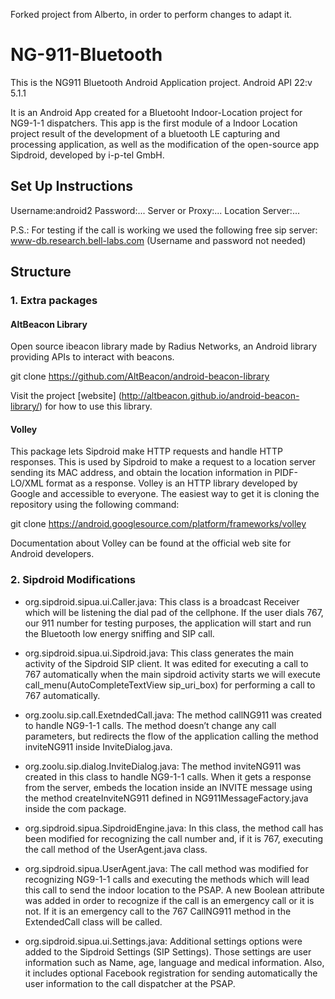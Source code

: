Forked project from Alberto, in order to perform changes to adapt it.

# NG-911-Bluetooth
This is the NG911 Bluetooth Android Application project.
Android API 22:v 5.1.1

It is an Android App created for a Bluetooht Indoor-Location project for NG9-1-1 dispatchers. 
This app is the first module of a Indoor Location project result of the development of a bluetooth LE capturing and processing application, as well as the modification of the open-source app Sipdroid, developed by i-p-tel GmbH.

## Set Up Instructions
Username:android2
Password:...
Server or Proxy:...
Location Server:...

P.S.: For testing if the call is working we used the following free sip server:
www-db.research.bell-labs.com (Username and password not needed)

## Structure
### 1. Extra packages

#### AltBeacon Library

 Open source ibeacon library made by Radius Networks, an Android library providing APIs to interact with beacons.
 
 git clone https://github.com/AltBeacon/android-beacon-library
 
 Visit the project [website] (http://altbeacon.github.io/android-beacon-library/) for how to use this library.

#### Volley

This package lets Sipdroid make HTTP requests and handle HTTP responses. This is used by Sipdroid to make a request to a location server sending its MAC address, and obtain the location information in PIDF-LO/XML format as a response. Volley is an HTTP library developed by Google and accessible to everyone. The easiest way to get it is cloning the repository using the following command:

git clone https://android.googlesource.com/platform/frameworks/volley

Documentation about Volley can be found at the official web site for Android developers.

### 2. Sipdroid Modifications

- org.sipdroid.sipua.ui.Caller.java: 
This class is a broadcast Receiver which will be listening the dial pad of the cellphone. If the user dials 767, our 911 number for testing purposes, the application will start and run the Bluetooth low energy sniffing and SIP call.

- org.sipdroid.sipua.ui.Sipdroid.java: 
This class generates the main activity of the Sipdroid SIP client.  It was edited for executing a call to 767 automatically when the main sipdroid activity starts we will execute call_menu(AutoCompleteTextView sip_uri_box) for performing a call to 767 automatically.

- org.zoolu.sip.call.ExetndedCall.java: 
The method callNG911 was created to handle NG9-1-1 calls. The method doesn’t change any call parameters, but redirects the flow of the application calling the method inviteNG911 inside InviteDialog.java.

- org.zoolu.sip.dialog.InviteDialog.java: 
The method inviteNG911 was created in this class to handle NG9-1-1 calls. When it gets a response from the server, embeds the location inside an INVITE message using the method createInviteNG911 defined in NG911MessageFactory.java inside the com package.

- org.sipdroid.sipua.SipdroidEngine.java: 
In this class, the method call has been modified for recognizing the call number and, if it is 767, executing the call method of the UserAgent.java class.

- org.sipdroid.sipua.UserAgent.java: 
The call method was modified for recognizing NG9-1-1 calls and executing the methods which will lead this call to send the indoor location to the PSAP. A new Boolean attribute was added in order to recognize if the call is an emergency call or it is not. If it is an emergency call to the 767 CallNG911 method in the ExtendedCall class will be called.

- org.sipdroid.sipua.ui.Settings.java: 
Additional settings options were added to the Sipdroid Settings (SIP Settings). Those settings are user information such as Name, age, language and medical information. Also, it includes optional Facebook registration for sending automatically the user information to the call dispatcher at the PSAP.

